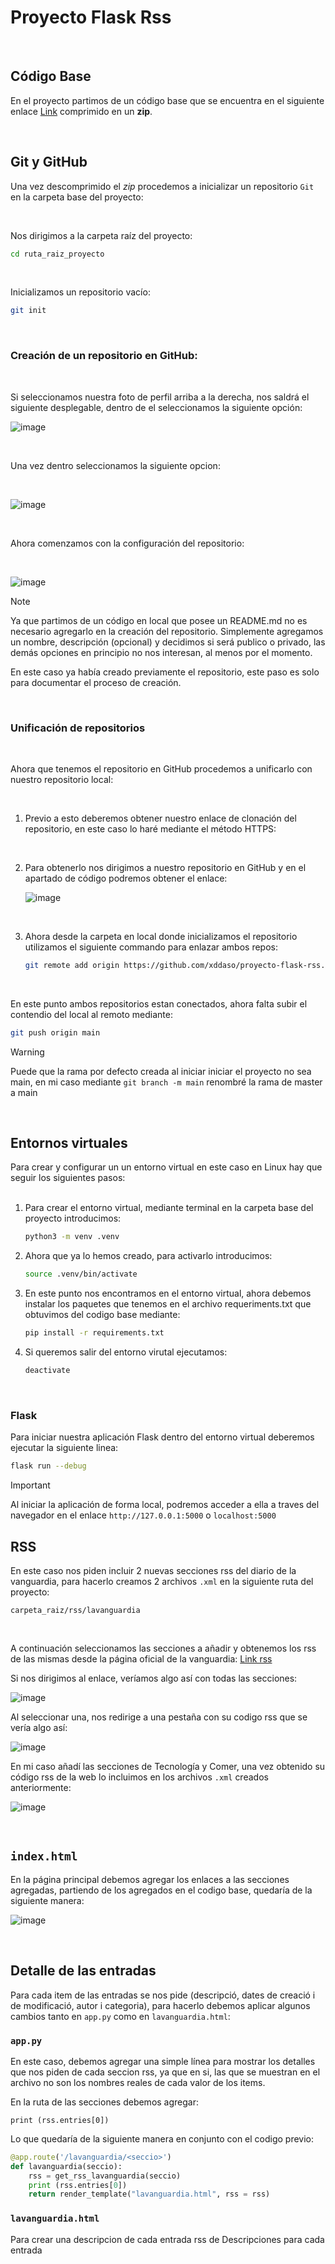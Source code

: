 # Proyecto Flask Rss  
<br>

## Código Base

En el proyecto partimos de un código base que se encuentra en el siguiente enlace [Link](https://download-directory.github.io/?url=https%3A%2F%2Fgithub.com%2Fjmirinformatica%2F1asixdaw-m04%2Ftree%2Fmain%2Fpython%2Fflask-rss) comprimido en un **zip**.

<br>

## Git y GitHub

Una vez descomprimido el *zip* procedemos a inicializar un repositorio `Git` en la carpeta base del proyecto:

<br>

Nos dirigimos a la carpeta raíz del proyecto:

```bash
cd ruta_raiz_proyecto
```
<br>

Inicializamos un repositorio vacío:

```bash
git init
```
<br>

### Creación de un repositorio en GitHub:

<br>

Si seleccionamos nuestra foto de perfil arriba a la derecha, nos saldrá el siguiente desplegable, dentro de el seleccionamos la siguiente opción:  

![image](https://github.com/xddaso/proyecto-flask-rss/assets/104591247/33d5e30d-1603-4151-8ad4-f25e34f5e6ee)

<br>

Una vez dentro seleccionamos la siguiente opcion:

<br>

![image](https://github.com/xddaso/proyecto-flask-rss/assets/104591247/bfed2159-6646-4962-872d-49f79f3fffca)

<br>

Ahora comenzamos con la configuración del repositorio:

<br>

![image](https://github.com/xddaso/proyecto-flask-rss/assets/104591247/d483ba02-ff74-42e6-b75a-865f75cfb40f)


> [!NOTE] 
> Ya que partimos de un código en local que posee un README.md no es necesario agregarlo en la creación del repositorio. Simplemente agregamos un nombre, descripción (opcional) y decidimos si será publico o privado, las demás opciones en principio no nos interesan, al menos por el momento.

En este caso ya había creado previamente el repositorio, este paso es solo para documentar el proceso de creación.

<br>

### Unificación de repositorios

<br>

Ahora que tenemos el repositorio en GitHub procedemos a unificarlo con nuestro repositorio local:

<br>

1. Previo a esto deberemos obtener nuestro enlace de clonación del repositorio, en este caso lo haré mediante el método HTTPS:

<br>

2. Para obtenerlo nos dirigimos a nuestro repositorio en GitHub y en el apartado de código podremos obtener el enlace:

    ![image](https://github.com/xddaso/proyecto-flask-rss/assets/104591247/c154db6a-b9d2-4f50-81d1-f4610253d6fa)

<br>

3. Ahora desde la carpeta en local donde inicializamos el repositorio utilizamos el siguiente commando para enlazar ambos repos: 

    ```bash
    git remote add origin https://github.com/xddaso/proyecto-flask-rss.git
    ```
<br>

En este punto ambos repositorios estan conectados, ahora falta subir el contendio del local al remoto mediante:

```bash
git push origin main
```

> [!WARNING]
> Puede que la rama por defecto creada al iniciar iniciar el proyecto no sea main, en mi caso mediante `git branch -m main` renombré la rama de master a main

<br>

## Entornos virtuales


Para crear y configurar un un entorno virtual en este caso en Linux hay que seguir los siguientes pasos:  
<br>

1. Para crear el entorno virtual, mediante terminal en la carpeta base del proyecto introducimos:
   
   ```bash
   python3 -m venv .venv
   ```
2. Ahora que ya lo hemos creado, para activarlo introducimos:
   
   ```bash
   source .venv/bin/activate
   ```
3. En este punto nos encontramos en el entorno virtual, ahora debemos instalar los paquetes que tenemos en el archivo requeriments.txt que obtuvimos del codigo base mediante:

   ```bash
   pip install -r requirements.txt
   ```
4. Si queremos salir del entorno virutal ejecutamos:

   ```bash
   deactivate
   ```
<br>

### Flask

Para iniciar nuestra aplicación Flask dentro del entorno virtual deberemos ejecutar la siguiente linea:

```bash
flask run --debug
```
> [!IMPORTANT]
> Al iniciar la aplicación de forma local, podremos acceder a ella a traves del navegador en el enlace `http://127.0.0.1:5000` o `localhost:5000`

## RSS

En este caso nos piden incluir 2 nuevas secciones rss del diario de la vanguardia, para hacerlo creamos 2 archivos `.xml` en la siguiente ruta del proyecto:

`carpeta_raiz/rss/lavanguardia`

<br>

A continuación seleccionamos las secciones a añadir y obtenemos los rss de las mismas desde la página oficial de la vanguardia: [Link rss](https://www.lavanguardia.com/rss)

Si nos dirigimos al enlace, veríamos algo así con todas las secciones:

![image](https://github.com/xddaso/proyecto-flask-rss/assets/104591247/5ab0f2c9-0ce5-4df5-9d33-0fa275029b7a)

Al seleccionar una, nos redirige a una pestaña con su codigo rss que se vería algo así:

![image](https://github.com/xddaso/proyecto-flask-rss/assets/104591247/9a3c487d-18c1-4812-913b-2cbaf9a3776e)

En mi caso añadí las secciones de Tecnología y Comer, una vez obtenido su código rss de la web lo incluimos en los archivos `.xml` creados anteriormente:

![image](https://github.com/xddaso/proyecto-flask-rss/assets/104591247/7c0ec68c-f209-4195-97f0-c97dd84ce738)

<br>

## `index.html`

En la página principal debemos agregar los enlaces a las secciones agregadas, partiendo de los agregados en el codigo base, quedaría de la siguiente manera:

![image](https://github.com/xddaso/proyecto-flask-rss/assets/104591247/af848f02-46fa-44da-8e0c-94695e4eb045)

<br>

## Detalle de las entradas

Para cada item de las entradas se nos pide (descripció, dates de creació i de modificació, autor i categoria), para hacerlo debemos aplicar algunos cambios tanto en `app.py` como en `lavanguardia.html`:

### `app.py`

En este caso, debemos agregar una simple línea para mostrar los detalles que nos piden de cada seccion rss, ya que en si, las que se muestran en el archivo no son los nombres reales de cada valor de los items.

En la ruta de las secciones debemos agregar:

`print (rss.entries[0])`

Lo que quedaría de la siguiente manera en conjunto con el codigo previo:

```python
@app.route('/lavanguardia/<seccio>')
def lavanguardia(seccio):
    rss = get_rss_lavanguardia(seccio)
    print (rss.entries[0])
    return render_template("lavanguardia.html", rss = rss)
```

### `lavanguardia.html`

Para crear una descripcion de cada entrada rss de
Descripciones para cada entrada
